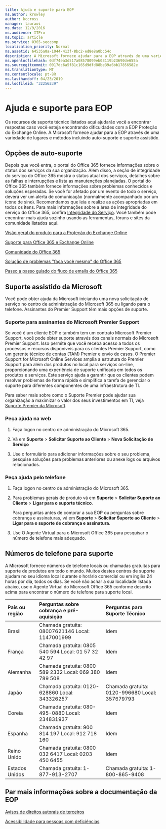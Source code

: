 ```yaml
---
title: Ajuda e suporte para EOP
ms.author: krowley
author: kccross
manager: laurawi
ms.date: 12/9/2016
ms.audience: ITPro
ms.topic: article
ms.service: O365-seccomp
localization_priority: Normal
ms.assetid: 64535a0a-1044-413f-8bc2-ed8e8a0bc54c
description: A Microsoft fornece ajudar para a EOP através de uma variedade de lugares e métodos incluindo auto-suporte e suporte assistido.
ms.openlocfilehash: 0df74ea3d517a08578099eb03119b23690de655a
ms.sourcegitcommit: 0017dc6a5f81c165d9dfd88be39a6bb17856582e
ms.translationtype: MT
ms.contentlocale: pt-BR
ms.lasthandoff: 04/23/2019
ms.locfileid: "32256239"
---
```

# <a name="help-and-support-for-eop"></a>Ajuda e suporte para EOP

Os recursos de suporte técnico listados aqui ajudarão você a encontrar respostas caso você esteja encontrando dificuldades com a EOP Proteção do Exchange Online. A Microsoft fornece ajudar para a EOP através de uma variedade de lugares e métodos incluindo auto-suporte e suporte assistido. 
  
## <a name="self-support-options"></a>Opções de auto-suporte

Depois que você entra, o portal do Office 365 fornece informações sobre o status dos serviços da sua organização. Além disso, a seção de integridade do serviço do Office 365 mostra o status atual dos serviços, detalhes sobre as falhas e interrupções e lista as manutenções planejadas. O portal do Office 365 também fornece informações sobre problemas conhecidos e soluções esperadas. Se você for afetado por um evento de todo o serviço, deverá ver um alerta de comunicação (normalmente acompanhado por um ícone de sino). Recomendamos que leia e realize as ações apropriadas em todos os itens. Para mais informações sobre a área de integridade do serviço do Office 365, confira [Integridade do Serviço](https://go.microsoft.com/fwlink/?LinkId=394289). Você também pode encontrar mais ajuda sozinho usando as ferramentas, fóruns e sites da comunidade listados aqui.
  
[Visão geral do produto para a Proteção do Exchange Online](https://go.microsoft.com/fwlink/p/?LinkId=279912)
  
[Suporte para Office 365 e Exchange Online](https://go.microsoft.com/fwlink/?LinkId=299655)
  
[Comunidade do Office 365](https://go.microsoft.com/fwlink/?LinkId=299656)
  
[Solução de problemas "faça você mesmo" do Office 365](https://go.microsoft.com/fwlink/?LinkId=299657)
  
[Passo a passo guiado do fluxo de emails do Office 365](https://go.microsoft.com/fwlink/?LinkId=323470)
  
## <a name="assisted-support-from-microsoft"></a>Suporte assistido da Microsoft

Você pode obter ajuda da Microsoft iniciando uma nova solicitação de serviço no centro de administração do Microsoft 365 ou ligando para o telefone. Assinantes do Premier Support têm mais opções de suporte.
  
### <a name="support-for-microsoft-premier-support-subscribers"></a>Suporte para assinantes do Microsoft Premier Support

Se você é um cliente EOP e também tem um contrato Microsoft Premier Support, você pode obter suporte através dos canais normais do Microsoft Premier Support. Isso permite que você receba acesso a todos os processos e recursos disponíveis para os clientes Premier Support, como um gerente técnico de contas (TAM) Premier e envio de casos. O Premier Support for Microsoft Online Services amplia a estrutura do Premier Support para além dos produtos no local para serviços on-line, proporcionando uma experiência de suporte unificada em todos os produtos e serviços. Este serviço ajuda a garantir que os clientes podem resolver problemas de forma rápida e simplifica a tarefa de gerenciar o suporte para diferentes componentes de uma infraestrutura de TI.
  
Para saber mais sobre como o Suporte Premier pode ajudar sua organização a maximizar o valor dos seus investimentos em TI, veja [Suporte Premier da Microsoft](https://go.microsoft.com/fwlink/?LinkId=317437).
  
### <a name="ask-for-help-on-the-web"></a>Peça ajuda na web

1. Faça logon no centro de administração do Microsoft 365.
    
2. Vá em **Suporte** \> **Solicitar Suporte ao Cliente** \> **Nova Solicitação de Serviço**
    
3. Use o formulário para adicionar informações sobre o seu problema, pesquise soluções para problemas anteriores ou anexe logs ou arquivos relacionados.
    
### <a name="ask-for-help-on-the-telephone"></a>Peça ajuda pelo telefone

1. Faça logon no centro de administração do Microsoft 365.
    
2. Para problemas gerais de produto vá em **Suporte** \> **Solicitar Suporte ao Cliente** \> **Ligar para o suporte técnico**.
    
    Para perguntas antes de comprar a sua EOP ou perguntas sobre cobrança e assinaturas, vá em **Suporte** \> **Solicitar Suporte ao Cliente** \> **Ligar para o suporte de cobrança e assinatura**.
    
3. Use O Agente Virtual para o Microsoft Office 365 para pesquisar o número de telefone mais adequado.
    
## <a name="support-telephone-numbers"></a>Números de telefone para suporte

A Microsoft fornece números de telefone locais ou chamadas gratuitas para suporte de produtos em todo o mundo. Muitos destes centros de suporte ajudam no seu idioma local durante o horário comercial ou em inglês 24 horas por dia, todos os dias. Se você não achar a sua localidade listada abaixo, use o Agente Virtual do Microsoft Office 365 conforme descrito acima para encontrar o número de telefone para suporte local.
  
|**País ou região**|**Perguntas sobre cobrança e pré-aquisição**|**Perguntas para Suporte Técnico**|
|:-----|:-----|:-----|
|Brasil  <br/> |Chamada gratuita: 08007621146          Local: 1147001999  <br/> |Idem  <br/> |
|França  <br/> |Chamada gratuita: 0805 540 594           Local: 01 57 32 42 97  <br/> |Idem  <br/> |
|Alemanha  <br/> |Chamada gratuita: 0800 589 2332           Local: 069 380 789 508  <br/> |Idem  <br/> |
|Japão  <br/> |Chamada gratuita: 0120-628860          Local: 343326257  <br/> |Chamada gratuita: 0120-996680          Local: 357679793  <br/> |
|Coreia  <br/> |Chamada gratuita: 080-495-0880          Local: 234831937  <br/> |Idem  <br/> |
|Espanha  <br/> |Chamada gratuita: 900 814 197          Local: 912 718 160  <br/> |Idem  <br/> |
|Reino Unido  <br/> |Chamada gratuita: 0800 032 6417          Local: 0203 450 6455  <br/> |Idem  <br/> |
|Estados Unidos  <br/> |Chamada gratuita: 1-877-913-2707  <br/> |Chamada gratuita: 1-800-865-9408  <br/> |
   
## <a name="for-more-information-about-eop-documentation"></a>Par mais informações sobre a documentação da EOP

[Avisos de direitos autorais de terceiros](third-party-copyright-notices.md)
  
[Acessibilidade para pessoas com deficiências](accessibility-for-people-with-disabilities.md)
  

